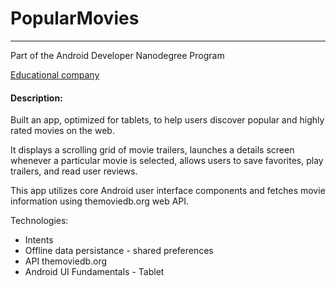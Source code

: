 # PopularMovies
____
Part of the Android Developer Nanodegree Program

[Educational company](https://udacity.com/)

#### Description:
Built an app, optimized for tablets, to help users discover popular and highly rated movies on the web.

It displays a scrolling grid of movie trailers, launches a details screen whenever a particular movie is selected, allows users to save favorites, play trailers, and read user reviews.

This app utilizes core Android user interface components and fetches movie information using themoviedb.org web API.

Technologies:
- Intents
- Offline data persistance - shared preferences
- API themoviedb.org
- Android UI Fundamentals - Tablet
